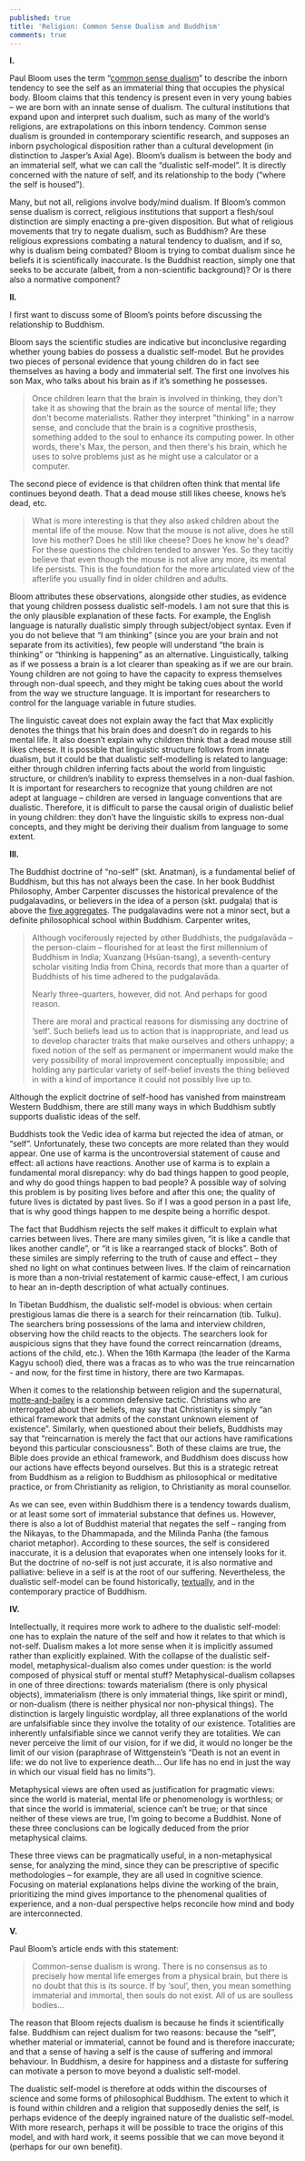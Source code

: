 ```yaml
---
published: true
title: 'Religion: Common Sense Dualism and Buddhism'
comments: true
---
```

**I.**

Paul Bloom uses the term “[common sense dualism](https://www.edge.org/conversation/paul_bloom-natural-born-dualists)” to describe the inborn tendency to see the self as an immaterial thing that occupies the physical body. Bloom claims that this tendency is present even in very young babies – we are born with an innate sense of dualism.  The cultural institutions that expand upon and interpret such dualism, such as many of the world’s religions, are extrapolations on this inborn tendency. Common sense dualism is grounded in contemporary scientific research, and supposes an inborn psychological disposition rather than a cultural development (in distinction to Jasper’s Axial Age). Bloom’s dualism is between the body and an immaterial self, what we can call the “dualistic self-model”. It is directly concerned with the nature of self, and its relationship to the body (“where the self is housed”). 

Many, but not all, religions involve body/mind dualism. If Bloom’s common sense dualism is correct, religious institutions that support a flesh/soul distinction are simply enacting a pre-given disposition. But what of religious movements that try to negate dualism, such as Buddhism? Are these religious expressions combating a natural tendency to dualism, and if so, why is dualism being combated? Bloom is trying to combat dualism since he beliefs it is scientifically inaccurate. Is the Buddhist reaction, simply one that seeks to be accurate (albeit, from a non-scientific background)? Or is there also a normative component?

**II.**

I first want to discuss some of Bloom’s points before discussing the relationship to Buddhism.

Bloom says the scientific studies are indicative but inconclusive regarding whether young babies do possess a dualistic self-model. But he provides two pieces of personal evidence that young children do in fact see themselves as having a body and immaterial self. The first one involves his son Max, who talks about his brain as if it’s something he possesses. 

>Once children learn that the brain is involved in thinking, they don't take it as showing that the brain as the source of mental life; they don't become materialists. Rather they interpret "thinking" in a narrow sense, and conclude that the brain is a cognitive prosthesis, something added to the soul to enhance its computing power. In other words, there's Max, the person, and then there's his brain, which he uses to solve problems just as he might use a calculator or a computer.

The second piece of evidence is that children often think that mental life continues beyond death. That a dead mouse still likes cheese, knows he’s dead, etc.

>What is more interesting is that they also asked children about the mental life of the mouse. Now that the mouse is not alive, does he still love his mother? Does he still like cheese? Does he know he's dead? For these questions the children tended to answer Yes. So they tacitly believe that even though the mouse is not alive any more, its mental life persists. This is the foundation for the more articulated view of the afterlife you usually find in older children and adults.

Bloom attributes these observations, alongside other studies, as evidence that young children possess dualistic self-models. I am not sure that this is the only plausible explanation of these facts. For example, the English language is naturally dualistic simply through subject/object syntax. Even if you do not believe that “I am thinking” (since you are your brain and not separate from its activities), few people will understand “the brain is thinking” or “thinking is happening” as an alternative. Linguistically, talking as if we possess a brain is a lot clearer than speaking as if we are our brain. Young children are not going to have the capacity to express themselves through non-dual speech, and they might be taking cues about the world from the way we structure language. It is important for researchers to control for the language variable in future studies.

The linguistic caveat does not explain away the fact that Max explicitly denotes the things that his brain does and doesn’t do in regards to his mental life. It also doesn’t explain why children think that a dead mouse still likes cheese. It is possible that linguistic structure follows from innate dualism, but it could be that dualistic self-modelling is related to language: either through children inferring facts about the world from linguistic structure, or children’s inability to express themselves in a non-dual fashion. It is important for researchers to recognize that young children are not adept at language – children are versed in language conventions that are dualistic. Therefore, it is difficult to parse the causal origin of dualistic belief in young children: they don’t have the linguistic skills to express non-dual concepts, and they might be deriving their dualism from language to some extent.

**III.**

The Buddhist doctrine of “no-self” (skt. Anatman), is a fundamental belief of Buddhism, but this has not always been the case. In her book Buddhist Philosophy, Amber Carpenter discusses the historical prevalence of the pudgalavadins, or believers in the idea of a person (skt. pudgala) that is above the [five aggregates](https://en.wikipedia.org/wiki/Skandha). The pudgalavadins were not a minor sect, but a definite philosophical school within Buddhism. Carpenter writes,

>Although vociferously rejected by other Buddhists, the pudgalavāda – the person-claim – flourished for at least the first millennium of Buddhism in India; Xuanzang (Hsüan-tsang), a seventh-century scholar visiting India from China, records that more than a quarter of Buddhists of his time adhered to the pudgalavāda.
>
>Nearly three-quarters, however, did not. And perhaps for good reason.
>
>There are moral and practical reasons for dismissing any doctrine of ‘self’. Such beliefs lead us to action that is inappropriate, and lead us to develop character traits that make ourselves and others unhappy; a fixed notion of the self as permanent or impermanent would make the very possibility of moral improvement conceptually impossible; and holding any particular variety of self-belief invests the thing believed in with a kind of importance it could not possibly live up to.

Although the explicit doctrine of self-hood has vanished from mainstream Western Buddhism, there are still many ways in which Buddhism subtly supports dualistic ideas of the self.

Buddhists took the Vedic idea of karma but rejected the idea of atman, or “self”. Unfortunately, these two concepts are more related than they would appear. One use of karma is the uncontroversial statement of cause and effect: all actions have reactions. Another use of karma is to explain a fundamental moral disrepancy: why do bad things happen to good people, and why do good things happen to bad people? A possible way of solving this problem is by positing lives before and after this one; the quality of future lives is dictated by past lives. So if I was a good person in a past life, that is why good things happen to me despite being a horrific despot. 

The fact that Buddhism rejects the self makes it difficult to explain what carries between lives. There are many similes given, “it is like a candle that likes another candle”, or “it is like a rearranged stack of blocks”. Both of these similes are simply referring to the truth of cause and effect – they shed no light on what continues between lives. If the claim of reincarnation is more than a non-trivial restatement of karmic cause-effect, I am curious to hear an in-depth description of what actually continues.

In Tibetan Buddhism, the dualistic self-model is obvious: when certain prestigious lamas die there is a search for their reincarnation (tib. Tulku). The searchers bring possessions of the lama and interview children, observing how the child reacts to the objects. The searchers look for auspicious signs that they have found the correct reincarnation (dreams, actions of the child, etc.). When the 16th Karmapa (the leader of the Karma Kagyu school) died, there was a fracas as to who was the true reincarnation - and now, for the first time in history, there are two Karmapas.

When it comes to the relationship between religion and the supernatural, [motte-and-bailey](https://matthewsouthey.com/2018/01/03/motte-and-bailey.html) is a common defensive tactic. Christians who are interrogated about their beliefs, may say that Christianity is simply “an ethical framework that admits of the constant unknown element of existence”. Similarly, when questioned about their beliefs, Buddhists may say that “reincarnation is merely the fact that our actions have ramifications beyond this particular consciousness”. Both of these claims are true, the Bible does provide an ethical framework, and Buddhism does discuss how our actions have effects beyond ourselves. But this is a strategic retreat from Buddhism as a religion to Buddhism as philosophical or meditative practice, or from Christianity as religion, to Christianity as moral counsellor.

As we can see, even within Buddhism there is a tendency towards dualism, or at least some sort of immaterial substance that defines us. However, there is also a lot of Buddhist material that negates the self – ranging from the Nikayas, to the Dhammapada, and the Milinda Panha (the famous chariot metaphor). According to these sources, the self is considered inaccurate, it is a delusion that evaporates when one intensely looks for it. But the doctrine of no-self is not just accurate, it is also normative and palliative: believe in a self is at the root of our suffering. Nevertheless, the dualistic self-model can be found historically, [textually](https://www.accesstoinsight.org/tipitaka/mn/mn.063.than.html), and in the contemporary practice of Buddhism.

**IV.**

Intellectually, it requires more work to adhere to the dualistic self-model: one has to explain the nature of the self and how it relates to that which is not-self. Dualism makes a lot more sense when it is implicitly assumed rather than explicitly explained. With the collapse of the dualistic self-model, metaphysical-dualism also comes under question: is the world composed of physical stuff or mental stuff? Metaphysical-dualism collapses in one of three directions: towards materialism (there is only physical objects), immaterialism (there is only immaterial things, like spirit or mind), or non-dualism (there is neither physical nor non-physical things). The distinction is largely linguistic wordplay, all three explanations of the world are unfalsifiable since they involve the totality of our existence. Totalities are inherently unfalsifiable since we cannot verify they are totalities. We can never perceive the limit of our vision, for if we did, it would no longer be the limit of our vision (paraphrase of Wittgenstein’s “Death is not an event in life: we do not live to experience death... Our life has no end in just the way in which our visual field has no limits”).

Metaphysical views are often used as justification for pragmatic views: since the world is material, mental life or phenomenology is worthless; or that since the world is immaterial, science can’t be true; or that since neither of these views are true, I’m going to become a Buddhist. None of these three conclusions can be logically deduced from the prior metaphysical claims.

These three views can be pragmatically useful, in a non-metaphysical sense, for analyzing the mind, since they can be prescriptive of specific methodologies – for example, they are all used in cognitive science. Focusing on material explanations helps divine the working of the brain, prioritizing the mind gives importance to the phenomenal qualities of experience, and a non-dual perspective helps reconcile how mind and body are interconnected. 

**V.**

Paul Bloom’s article ends with this statement:

>Common-sense dualism is wrong. There is no consensus as to precisely how mental life emerges from a physical brain, but there is no doubt that this is its source. If by ‘soul’, then, you mean something immaterial and immortal, then souls do not exist. All of us are soulless bodies...

The reason that Bloom rejects dualism is because he finds it scientifically false. Buddhism can reject dualism for two reasons: because the “self”, whether material or immaterial, cannot be found and is therefore inaccurate; and that a sense of having a self is the cause of suffering and immoral behaviour. In Buddhism, a desire for happiness and a distaste for suffering can motivate a person to move beyond a dualistic self-model.

The dualistic self-model is therefore at odds within the discourses of science and some forms of philosophical Buddhism. The extent to which it is found within children and a religion that supposedly denies the self, is perhaps evidence of the deeply ingrained nature of the dualistic self-model. With more research, perhaps it will be possible to trace the origins of this model, and with hard work, it seems possible that we can move beyond it (perhaps for our own benefit).
